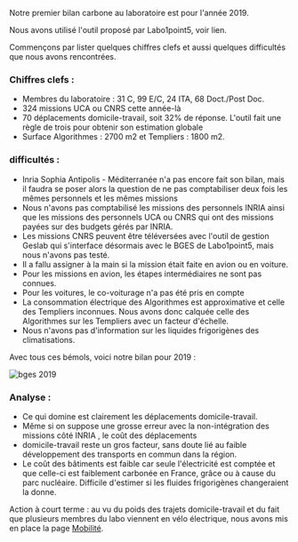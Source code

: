 

Notre premier bilan carbone au laboratoire est pour l'année 2019.

Nous avons utilisé l'outil proposé par Labo1point5, voir lien.

Commençons par lister quelques chiffres clefs et aussi quelques difficultés que nous avons rencontrées.
### **Chiffres clefs** :

- Membres du laboratoire : 31 C, 99 E/C, 24 ITA, 68 Doct./Post Doc.
- 324 missions UCA ou CNRS cette année-là
- 70 déplacements domicile-travail, soit 32% de réponse. L'outil fait une règle de trois pour obtenir son estimation globale
- Surface Algorithmes : 2700 m2 et Templiers : 1800 m2.

### **difficultés** :

- Inria Sophia Antipolis - Méditerranée n'a pas encore fait son bilan, mais il faudra se poser alors la question de ne pas comptabiliser deux fois les mêmes personnels et les mêmes missions
- Nous n'avons pas comptabilisé les missions des personnels INRIA ainsi que les missions des personnels UCA ou CNRS qui ont des missions payées sur des budgets gérés par INRIA.
- Les missions CNRS peuvent être téléversées avec l'outil de gestion Geslab qui s'interface désormais avec le BGES de Labo1point5, mais nous n'avons pas testé.
- Il a fallu assigner à la main si la mission était faite en avion ou en voiture.
- Pour les missions en avion, les étapes intermédiaires ne sont pas connues.
- Pour les voitures, le co-voiturage n'a pas été pris en compte
- La consommation électrique des Algorithmes est approximative et celle des Templiers inconnues. Nous avons donc calquée celle des Algorithmes sur les Templiers avec un facteur d'échelle.
- Nous n'avons pas d'information sur les liquides frigorigènes des climatisations.

Avec tous ces bémols, voici notre bilan pour 2019 :

![bges 2019](../assets/bges2019.png)

### **Analyse** :

- Ce qui domine est clairement les déplacements domicile-travail.
- Même si on suppose une grosse erreur avec la non-intégration des missions côté INRIA , le coût des déplacements
- domicile-travail reste un gros facteur, sans doute lié au faible développement des transports en commun dans la région.
- Le coût des bâtiments est faible car seule l'électricité est comptée et que celle-ci est faiblement carbonée en France, grâce ou à cause du parc nucléaire. Difficile d'estimer si les fluides frigorigènes changeraient la donne.

Action à court terme : au vu du poids des trajets domicile-travail et du fait que plusieurs membres du labo viennent en vélo électrique, nous avons mis en place la page [Mobilité](https://www.i3s.unice.fr/co2/fr/node/5).
